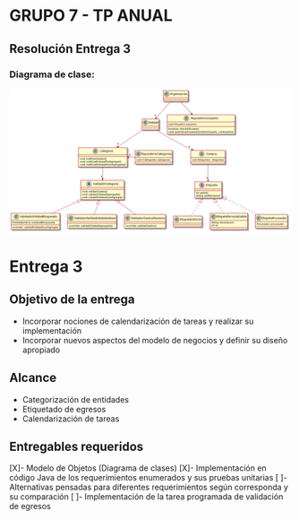 # GRUPO 7 - TP ANUAL

## Resolución Entrega 3

### Diagrama de clase:

![Diagrama](/Diagramas/diagrama_entrega3.png) 

# Entrega 3

## Objetivo de la entrega
* Incorporar nociones de calendarización de tareas y realizar su implementación
* Incorporar nuevos aspectos del modelo de negocios y definir su diseño apropiado


## Alcance
* Categorización de entidades
* Etiquetado de egresos
* Calendarización de tareas


## Entregables requeridos
[X]- Modelo de Objetos (Diagrama de clases)
[X]- Implementación en código Java de los requerimientos enumerados y sus pruebas unitarias
[ ]- Alternativas pensadas para diferentes requerimientos según corresponda y su comparación
[ ]- Implementación de la tarea programada de validación de egresos
